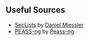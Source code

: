 ## Useful Sources
- [SecLists](https://github.com/danielmiessler/SecLists) by [Daniel Miessler](https://github.com/danielmiessler)
- [PEASS-ng](https://github.com/peass-ng/PEASS-ng) by [Peass-ng](https://github.com/peass-ng)
